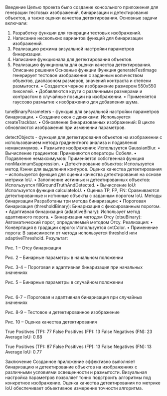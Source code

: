 Введение
	Целью проекта было создание консольного приложения для генерации тестовых изображений, бинаризации и детектирования объектов, а также оценки качества детектирования. Основные задачи включали:
1.	Разработку функции для генерации тестовых изображений.
2.	Написание нескольких вариантов функций для бинаризации изображений.
3.	Реализацию режима визуальной настройки параметров бинаризации.
4.	Написание функционала для детектирования объектов.
5.	Реализацию функционала для оценки качества детектирования.
Описание решения
Основные функции
Функция generateTestImage генерирует тестовое изображение с заданным количеством объектов, диапазоном размеров, значений контраста и степени размытости.
•	Создается черное изображение размером 550x550 пикселей.
•	Добавляются круги с различными размерами и контрастом в случайные позиции на изображении.
•	Применяется гауссово размытие к изображению для добавления шума.

tuneBinaryParameters - функция для визуальной настройки параметров бинаризации.
•	Создание окон с движками: Используется createTrackbar.
•	Обновление бинаризованных изображений: В цикле обновляются изображения при изменении параметров.

detectObjects - функция для детектирования объектов на изображении с использованием метода градиентного анализа и подавления немаксимумов.
•	Размытие изображения: Используется GaussianBlur.
•	Вычисление градиентов: Применяются операторы Собеля.
•	Подавление немаксимумов: Применяется собственная функция nonMaximumSuppression.
•	Детектирование объектов: Используется метод Кэнни для выделения контуров.
Оценка качества детектирования – используется функция для оценки качества детектирования на основе метрики IoU.
•	Заполнение истинных и детектированных объектов: Используется fillGroundTruthAndDetected.
•	Вычисление IoU: Используется функция calculateIoU.
•	Оценка TP, FP, FN: Сравниваются детектированные и истинные объекты с заданным порогом IoU.
Методы бинаризации
Разработаны три метода бинаризации:
•	Пороговая бинаризация (thresholdBinary): Бинаризация с фиксированным порогом.
•	Адаптивная бинаризация (adaptiveBinary): Использует метод адаптивного порога.
•	Бинаризация методом Отсу (otsuBinary): Автоматический порог, определяемый методом Отсу.
Реализация:
•	Конвертация в градации серого: Используется cvtColor.
•	Применение порога: В зависимости от метода используется threshold или adaptiveThreshold.
Результат:
 
Рис. 1 – Отсу бинаризация

 
Рис. 2 – Бинарные параметры в начальном положении
  
Рис. 3-4 – Пороговая и адаптивная бинаризация при начальных значениях
 
Рис. 5 – Бинарные параметры в случайном положении

  \
Рис. 6-7 – Пороговая и адаптивная бинаризация при случайных значениях

   
Рис. 8-9 – Тестовое и детектированное изображение
 
Рис. 10 – Оценка качества детектирования

True Positives (TP): 77
False Positives (FP): 13
False Negatives (FN): 23
Average IoU: 0.68

True Positives (TP): 87
False Positives (FP): 13
False Negatives (FN): 13
Average IoU: 0.77



Заключение
Созданное приложение эффективно выполняет бинаризацию и детектирование объектов на изображениях с различными условиями освещенности и размытости. Визуальная настройка параметров позволяет точно подстроить алгоритмы под конкретное изображение. Оценка качества детектирования по метрике IoU обеспечивает объективное измерение точности алгоритма.

